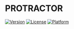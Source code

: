 # PROTRACTOR

[![Version](https://img.shields.io/cocoapods/v/Protractor.svg?style=flat)](http://cocoadocs.org/docsets/Protractor)
[![License](https://img.shields.io/cocoapods/l/Protractor.svg?style=flat)](http://cocoadocs.org/docsets/Protractor)
[![Platform](https://img.shields.io/cocoapods/p/Protractor.svg?style=flat)](http://cocoadocs.org/docsets/Protractor)
